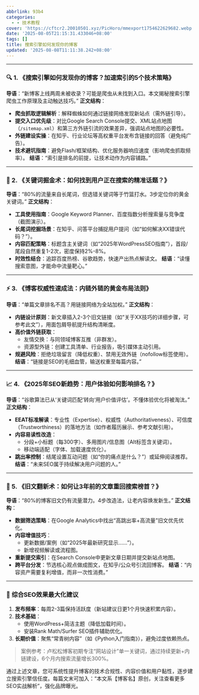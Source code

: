 ```yaml
---
abbrlink: 93b4
categories:
  - - 技术教程
cover: 'https://cftcr2.20010501.xyz/PicHoro/mmexport1754622629682.webp'
date: '2025-08-05T21:15:31.433046+08:00'
tags: []
title: 搜索引擎如何发现你的博客
updated: '2025-08-08T11:11:38.242+08:00'
---
```

---
### 🔍 1. **《搜索引擎如何发现你的博客？加速索引的5个技术策略》**

**导语**：“新博客上线两周未被收录？可能是爬虫从未找到入口。本文揭秘搜索引擎爬虫工作原理及主动触达技巧。”
**正文结构**：

* **爬虫抓取逻辑解析**：解释蜘蛛如何通过链接网络发现新站点（需外链引导）。
* **提交入口优先级**：对比Google Search Console提交、XML站点地图（`/sitemap.xml`）和第三方外链引流的效果差异，强调站点地图的必要性。
* **外链建设实操**：在知乎、行业论坛等高权重平台发布含链接的回答（避免纯广告）。
* **技术避坑指南**：避免Flash/框架结构、优化服务器响应速度（影响爬虫抓取频率）。
  **结语**：“索引是排名的前提，让技术动作为内容铺路。”
---
### 🔎 2. **《关键词掘金术：如何找到用户正在搜索的精准话题？》**

**导语**：“80%的流量来自长尾词，但选错关键词等于竹篮打水。3步定位你的黄金关键词。”
**正文结构**：

* **工具使用指南**：Google Keyword Planner、百度指数分析搜索量与竞争度（截图演示）。
* **长尾词挖掘场景**：在知乎、问答平台捕捉用户提问（如“如何解决XX错误代码？”）。
* **内容匹配策略**：标题含主关键词（如“2025年WordPressSEO指南”），首段/尾段自然重复1-2次，密度保持2%-8%。
* **时效性结合**：追踪百度热榜、谷歌趋势，快速产出热点解读文。
  **结语**：“读懂搜索意图，才能命中流量靶心。”

---

### ⚡ 3. **《博客权威性速成法：内链外链的黄金布局法则》**

**导语**：“单篇文章排名不高？用链接网络为全站加权。”
**正文结构**：

* **内链设计原则**：新文章插入2-3个旧文链接（如“关于XX技巧的详细步骤，可参考此文”），用面包屑导航提升结构清晰度。
* **高价值外链获取**：
  * 友情交换：与同领域博客互推（非群发）。
  * 资源型外链：创建工具清单、行业报告，吸引媒体主动引用。
* **规避风险**：拒绝垃圾留言（降低权重）、禁用无效外链（nofollow标签使用）。
  **结语**：“链接是SEO的毛细血管，输送权重至每篇内容。”

---

### 📈 4. **《2025年SEO新趋势：用户体验如何影响排名？》**

**导语**：“谷歌算法已从‘关键词匹配’转向‘用户价值评估’。不懂体验优化将被淘汰。”
**正文结构**：

* **EEAT标准解读**：专业性（Expertise）、权威性（Authoritativeness）、可信度（Trustworthiness）的落地方法（如作者履历展示、参考文献引用）。
* **内容易读性改造**：
  * 分段+小标题（每300字）、多用图片/信息图（Alt标签含关键词）。
  * 移动端适配（字体、加载速度优化）。
* **跳出率控制**：结尾设置互动问题（如“你的痛点是什么？”）或延伸阅读推荐。
  **结语**：“未来SEO属于持续解决用户问题的人。”

---

### 🔄 5. **《旧文翻新术：如何让3年前的文章重回搜索榜首？》**

**导语**：“80%的博客旧文仍有流量潜力。4步改造法，让老内容焕发新生。”
**正文结构**：

* **数据筛选策略**：在Google Analytics中找出“高跳出率+高流量”旧文优先优化。
* **内容增值技巧**：
  * 更新数据/案例（如“2025年最新研究显示……”）。
  * 新增视频解读或流程图。
* **重新提交索引**：在Search Console中更新文章日期并提交新站点地图。
* **跨平台分发**：节选核心观点做成图文，在知乎/公众号引流回博客。
  **结语**：“内容资产需要复利增值，而非一次性消费。”

---

### 💎 **综合SEO效果最大化建议**

1. **发布频率**：每周2-3篇保持活跃度（新站建议日更1个月快速积累内容）。
2. **技术基础**：
   * 使用WordPress+简洁主题（降低加载时间）。
   * 安装Rank Math/Surfer SEO插件辅助优化。
3. **长期价值**：聚焦“常青树内容”（如《Python入门指南》），避免过度依赖热点。

> 案例参考：卢松松博客初期专注“网站设计”单一关键词，通过持续更新+内链建设，6个月内搜索流量增长300%。

通过上述文章，您可系统性提升博客的技术合规性、内容价值和用户黏性，逐步建立搜索引擎信任度。每篇文末可加入：“本文系【博客名】原创，关注查看更多SEO实战解析”，强化品牌曝光。
